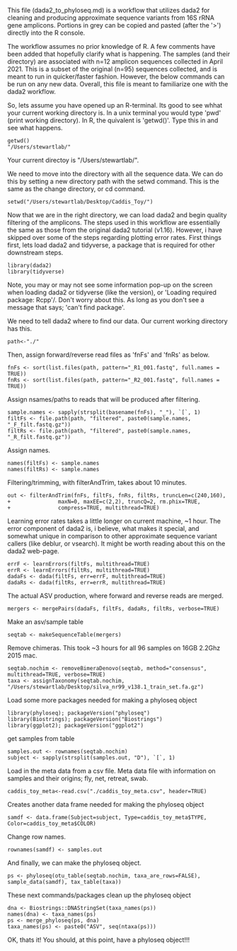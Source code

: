 This file (dada2_to_phyloseq.md) is a workflow that utilizes dada2 for cleaning and producing approximate sequence variants from 16S rRNA gene amplicons. 
Portions in grey can be copied and pasted (after the '>') directly into the R console. 

The workflow assumes no prior knowledge of R. A few comments have been added that hopefully clarify what is happening.
The samples (and their directory) are associated with n=12 amplicon sequences collected in April 2021. This is a subset of the original (n=95) 
sequences collected, and is meant to run in quicker/faster fashion. However, the below commands can be run on any new data. 
Overall, this file is meant to familiarize one with the dada2 workflow.

So, lets assume you have opened up an R-terminal. Its good to see whhat your current working directory is. In a unix terminal you would type 'pwd' (print working
directory). In R, the quivalent is 'getwd()'. Type this in and see what happens.

```
getwd()
"/Users/stewartlab/"
```
Your current directoy is "/Users/stewartlab/".

We need to move into the directory with all the sequence data.
We can do this by setting a new directory path with the setwd command.
This is the same as the change directory, or cd command.

```
setwd("/Users/stewartlab/Desktop/Caddis_Toy/")
```


Now that we are in the right directory, we can load dada2 and begin quality filtering of the amplicons. The steps used in this workflow are essentially the same
as those from the original dada2 tutorial (v1.16). However, i have skipped over some of the steps regarding plotting error rates. 
First things first, lets load dada2 and tidyverse, a package that is required for other downstream steps.

```
library(dada2)
library(tidyverse)
```

Note, you may or may not see some information pop-up on the screen when loading dada2 or tidyverse (like the version), or 'Loading required package: Rcpp'/.
Don't worry about this. As long as you don't see a message that says; 'can't find package'. 

We need to tell dada2 where to find our data. Our current working directory has this. 

```
path<-"./"
```
Then, assign forward/reverse read files as 'fnFs' and 'fnRs' as below.

```
fnFs <- sort(list.files(path, pattern="_R1_001.fastq", full.names = TRUE))
fnRs <- sort(list.files(path, pattern="_R2_001.fastq", full.names = TRUE))
```
Assign nsames/paths to reads that will be produced after filtering.
```
sample.names <- sapply(strsplit(basename(fnFs), "_"), `[`, 1)
filtFs <- file.path(path, "filtered", paste0(sample.names, "_F_filt.fastq.gz"))
filtRs <- file.path(path, "filtered", paste0(sample.names, "_R_filt.fastq.gz"))
```
Assign names.
```
names(filtFs) <- sample.names
names(filtRs) <- sample.names
```

Filtering/trimming, with filterAndTrim, takes about 10 minutes.
```
out <- filterAndTrim(fnFs, filtFs, fnRs, filtRs, truncLen=c(240,160),
+               maxN=0, maxEE=c(2,2), truncQ=2, rm.phix=TRUE,
+               compress=TRUE, multithread=TRUE)
```

Learning error rates takes a little longer on current machine, ~1 hour.
The error component of dada2 is, i believe, what makes it special, and somewhat unique
in comparison to other approximate sequence variant callers (like deblur, or vsearch).
It might be worth reading about this on the dada2 web-page.

```
errF <- learnErrors(filtFs, multithread=TRUE)
errR <- learnErrors(filtRs, multithread=TRUE)
dadaFs <- dada(filtFs, err=errF, multithread=TRUE)
dadaRs <- dada(filtRs, err=errR, multithread=TRUE)
```
The actual ASV production, where forward and reverse reads are merged.
```
mergers <- mergePairs(dadaFs, filtFs, dadaRs, filtRs, verbose=TRUE)
```
Make an asv/sample table
```
seqtab <- makeSequenceTable(mergers)
```
Remove chimeras. This took ~3 hours for all 96 samples on 16GB 2.2Ghz 2015 mac. 
```
seqtab.nochim <- removeBimeraDenovo(seqtab, method="consensus", multithread=TRUE, verbose=TRUE)
taxa <- assignTaxonomy(seqtab.nochim, "/Users/stewartlab/Desktop/silva_nr99_v138.1_train_set.fa.gz")
```

Load some more packages needed for making a phyloseq object

```
library(phyloseq); packageVersion("phyloseq")
library(Biostrings); packageVersion("Biostrings")
library(ggplot2); packageVersion("ggplot2")
```

get samples from table

```
samples.out <- rownames(seqtab.nochim) 
subject <- sapply(strsplit(samples.out, "D"), `[`, 1)

```
Load in the meta data from a csv file.
Meta data file with information on samples and their origins; fly, net, retreat, swab.

```
caddis_toy_meta<-read.csv("./caddis_toy_meta.csv", header=TRUE)
```
Creates another data frame needed for making the phyloseq object

```
samdf <- data.frame(Subject=subject, Type=caddis_toy_meta$TYPE, Color=caddis_toy_meta$COLOR)
```

Change row names.
```
rownames(samdf) <- samples.out
```

And finally, we can make the phyloseq object.

```
ps <- phyloseq(otu_table(seqtab.nochim, taxa_are_rows=FALSE), sample_data(samdf), tax_table(taxa))
```
These next commands/packages clean up the phyloseq object
```
dna <- Biostrings::DNAStringSet(taxa_names(ps))
names(dna) <- taxa_names(ps)
ps <- merge_phyloseq(ps, dna)
taxa_names(ps) <- paste0("ASV", seq(ntaxa(ps)))
```
OK, thats it! You should, at this point, have a phyloseq object!!!

